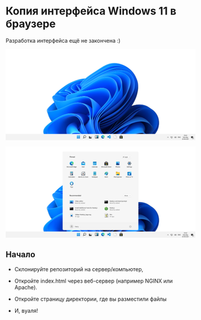 # Копия интерфейса Windows 11 в браузере

Разработка интерфейса ещё не закончена :)

![Sample Image](assets/demo/image-1.png)

![Sample Image](assets/demo/image-2.png)

## Начало

- Склонируйте репозиторий на сервер/компьютер,

- Откройте index.html через веб-сервер (например NGINX или Apache).

- Откройте страницу директории, где вы разместили файлы

- И, вуаля!
